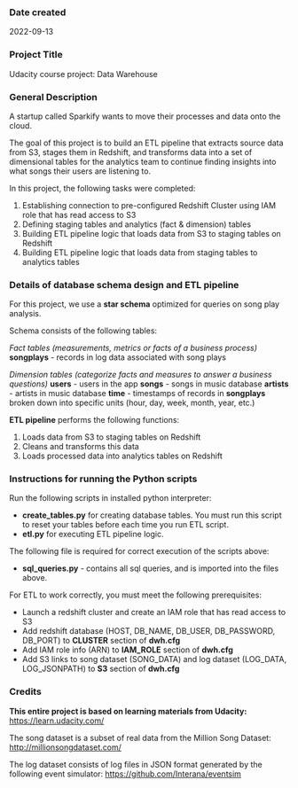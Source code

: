 ### Date created
2022-09-13


### Project Title
Udacity course project: Data Warehouse


### General Description
A startup called Sparkify wants to move their processes and data onto the cloud.

The goal of this project is to build an ETL pipeline that extracts source data from S3,
stages them in Redshift, and transforms data into a set of dimensional tables
for the analytics team to continue finding insights into what songs their users are listening to.

In this project, the following tasks were completed:
1. Establishing connection to pre-configured Redshift Cluster using IAM role that has read access to S3
2. Defining staging tables and analytics (fact & dimension) tables
3. Building ETL pipeline logic that loads data from S3 to staging tables on Redshift
4. Building ETL pipeline logic that loads data from staging tables to analytics tables


### Details of database schema design and ETL pipeline
For this project, we use a **star schema** optimized for queries on song play analysis.

Schema consists of the following tables:

_Fact tables (measurements, metrics or facts of a business process)_
**songplays** - records in log data associated with song plays

_Dimension tables (categorize facts and measures to answer a business questions)_
**users** - users in the app
**songs** - songs in music database
**artists** - artists in music database
**time** - timestamps of records in **songplays** broken down into specific units (hour, day, week, month, year, etc.)


**ETL pipeline** performs the following functions:
1. Loads data from S3 to staging tables on Redshift
2. Cleans and transforms this data
3. Loads processed data into analytics tables on Redshift


### Instructions for running the Python scripts
Run the following scripts in installed python interpreter:
- **create_tables.py** for creating database tables. You must run this script to reset your tables before each time you run ETL script.
- **etl.py** for executing ETL pipeline logic.

The following file is required for correct execution of the scripts above:
- **sql_queries.py** - contains all sql queries, and is imported into the files above.


For ETL to work correctly, you must meet the following prerequisites:
- Launch a redshift cluster and create an IAM role that has read access to S3
- Add redshift database (HOST, DB_NAME, DB_USER, DB_PASSWORD, DB_PORT) to **CLUSTER** section of **dwh.cfg**
- Add IAM role info (ARN) to **IAM_ROLE** section of **dwh.cfg**
- Add S3 links to song dataset (SONG_DATA) and log dataset (LOG_DATA, LOG_JSONPATH) to **S3** section of **dwh.cfg**


### Credits

**This entire project is based on learning materials from Udacity:**
https://learn.udacity.com/

The song dataset is a subset of real data from the Million Song Dataset:
http://millionsongdataset.com/

The log dataset consists of log files in JSON format generated by the following event simulator:
https://github.com/Interana/eventsim
